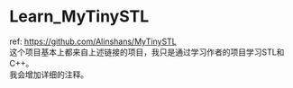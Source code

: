 # Learn_MyTinySTL  
ref: https://github.com/Alinshans/MyTinySTL  
这个项目基本上都来自上述链接的项目，我只是通过学习作者的项目学习STL和C++。  
我会增加详细的注释。

